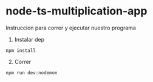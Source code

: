 # node-ts-multiplication-app

Instruccion para correr y ejecutar nuestro programa

1. Instalar dep

```
npm install

```

2. Correr

```
npm run dev:nodemon

```
